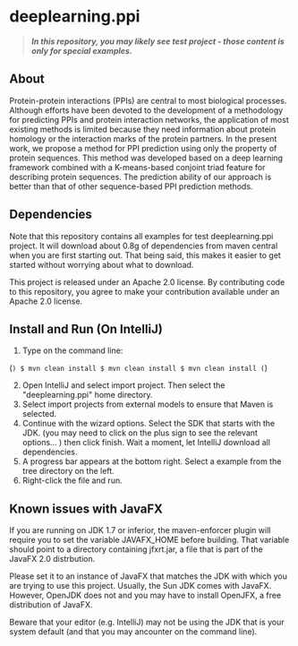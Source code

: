 # deeplearning.ppi

>***In this repository, you may likely see test project - those content is only for special examples.***

## About

Protein-protein interactions (PPIs) are central to most biological processes. Although efforts have been devoted to the development of a methodology for predicting PPIs and protein interaction networks, the application of most existing methods is limited because they need information about protein homology or the interaction marks of the protein partners. In the present work, we propose a method for PPI prediction using only the property of protein sequences. This method was developed based on a deep learning framework combined with a K-means-based conjoint triad feature for describing protein sequences. The prediction ability of our approach is better than that of other sequence-based PPI prediction methods.

## Dependencies
Note that this repository contains all examples for test deeplearning.ppi project. It will download about 0.8g of dependencies from maven central when you are first starting out. That being said, this makes it easier to get started without worrying about what to download. 

This project is released under an Apache 2.0 license. By contributing code to this repository, you agree to make your contribution available under an Apache 2.0 license.

## Install and Run (On IntelliJ)

1. Type on the command line:

(```)
$ mvn clean install
$ mvn clean install
$ mvn clean install
(```)

2. Open IntelliJ and select import project. Then select the "deeplearning.ppi" home directory.
3. Select import projects from external models to ensure that Maven is selected.
4. Continue with the wizard options. Select the SDK that starts with the JDK. (you may need to click on the plus sign to see the relevant options... ) then click finish. Wait a moment, let IntelliJ download all dependencies.
5. A progress bar appears at the bottom right. Select a example from the tree directory on the left.
6. Right-click the file and run.

## Known issues with JavaFX

If you are running on JDK 1.7 or inferior, the maven-enforcer plugin will require you to set the variable JAVAFX_HOME before building. That variable should point to a directory containing jfxrt.jar, a file that is part of the JavaFX 2.0 distrbution.

Please set it to an instance of JavaFX that matches the JDK with which you are trying to use this project. Usually, the Sun JDK comes with JavaFX. However, OpenJDK does not and you may have to install OpenJFX, a free distribution of JavaFX.

Beware that your editor (e.g. IntelliJ) may not be using the JDK that is your system default (and that you may ancounter on the command line).

